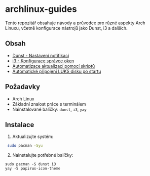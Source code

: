 # archlinux-guides

Tento repozitář obsahuje návody a průvodce pro různé aspekty Arch Linuxu, včetně konfigurace nástrojů jako Dunst, i3 a dalších.

## Obsah

- [Dunst - Nastavení notifikací](guides/dunst.md)
- [i3 - Konfigurace správce oken](guides/i3.md)
- [Automatizace aktualizací pomocí skriptů](guides/update-scripts.md)
- [Automatické připojení LUKS disku po startu](guides/luks-mount.md)
## Požadavky

- Arch Linux
- Základní znalost práce s terminálem
- Nainstalované balíčky: `dunst`, `i3`, `yay`

## Instalace

1. Aktualizujte systém:

 ```bash
  sudo pacman -Syu
```
2. Nainstalujte potřebné balíčky:

```
sudo pacman -S dunst i3
yay -S papirus-icon-theme
```

